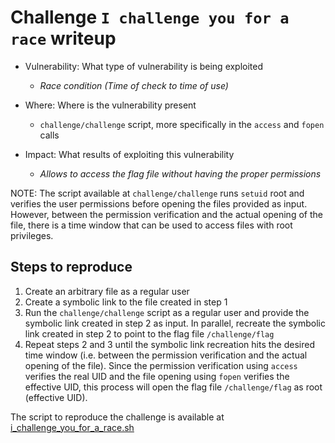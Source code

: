 # Challenge `I challenge you for a race` writeup

- Vulnerability: What type of vulnerability is being exploited
  - _Race condition (Time of check to time of use)_

- Where: Where is the vulnerability present
  - `challenge/challenge` script, more specifically in the `access` and `fopen` calls

- Impact: What results of exploiting this vulnerability
  - _Allows to access the flag file without having the proper permissions_

NOTE: The script available at `challenge/challenge` runs `setuid` root and verifies the user permissions before opening the files provided as input. However, between the permission verification and the actual opening of the file, there is a time window that can be used to access files with root privileges.

## Steps to reproduce

1. Create an arbitrary file as a regular user
2. Create a symbolic link to the file created in step 1
3. Run the `challenge/challenge` script as a regular user and provide the symbolic link created in step 2 as input. In parallel, recreate the symbolic link created in step 2 to point to the flag file `/challenge/flag`
4. Repeat steps 2 and 3 until the symbolic link recreation hits the desired time window (i.e. between the permission verification and the actual opening of the file). Since the permission verification using `access` verifies the real UID and the file opening using `fopen` verifies the effective UID, this process will open the flag file `/challenge/flag` as root (effective UID).

The script to reproduce the challenge is available at [i_challenge_you_for_a_race.sh](i_challenge_you_for_a_race.sh)